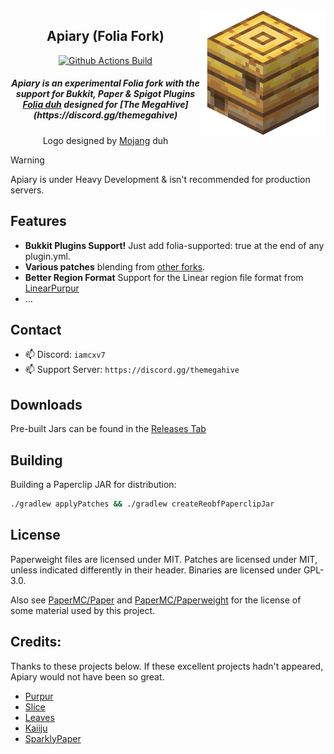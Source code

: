 <img src="apiary.png" alt="Apiary logo" align="right" width="200">
<div align="center">

## Apiary (Folia Fork)

[![Github Actions Build](https://img.shields.io/badge/BUILD-PASSING-green)](https://github.com/ssquadteam/Apiary/releases)

<h5>Apiary is an experimental Folia fork with the support for Bukkit, Paper & Spigot Plugins <a href="https://papermc.io/software/folia">Folia duh</a> designed for [The MegaHive](https://discord.gg/themegahive)</h5>
<h8>Logo designed by <a href="https://minecraft.net/">Mojang</a> duh</h8>
</div>

> [!WARNING]  
> Apiary is under Heavy Development & isn't recommended for production servers.

## Features
 - **Bukkit Plugins Support!** Just add folia-supported: true at the end of any plugin.yml.
 - **Various patches** blending from [other forks](https://github.com/ssquadteam/Apiary#credits).
 - **Better Region Format** Support for the Linear region file format from [LinearPurpur](https://github.com/StupidCraft/LinearPurpur)
 - ...

## Contact

- 📫 Discord: `iamcxv7`
- 📫 Support Server: `https://discord.gg/themegahive`


## Downloads

Pre-built Jars can be found in the [Releases Tab](https://github.com/ssquadtea/Apiary/releases)


## Building

Building a Paperclip JAR for distribution:

```bash
./gradlew applyPatches && ./gradlew createReobfPaperclipJar
```


## License

Paperweight files are licensed under MIT.
Patches are licensed under MIT, unless indicated differently in their header.
Binaries are licensed under GPL-3.0.

Also see [PaperMC/Paper](https://github.com/PaperMC/Paper) and [PaperMC/Paperweight](https://github.com/PaperMC/paperweight) for the license of some material used by this project.

Credits:
-------------
Thanks to these projects below. If these excellent projects hadn't appeared, Apiary would not have been so great.

- [Purpur](https://github.com/PurpurMC/Purpur)
- [Slice](https://github.com/Cryptite/Slice)
- [Leaves](https://github.com/LeavesMC/Leaves)
- [Kaiiju](https://github.com/KaiijuMC/Kaiiju)
- [SparklyPaper](https://github.com/SparklyPower/SparklyPaper)
